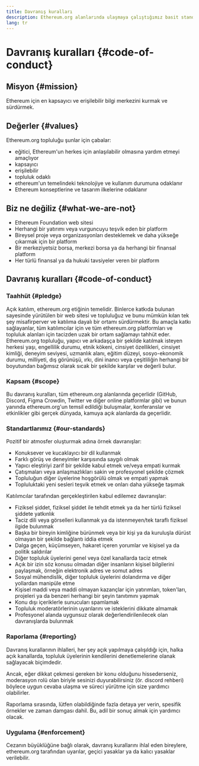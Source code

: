 ```yaml
---
title: Davranış kuralları
description: Ethereum.org alanlarında ulaşmaya çalıştığımız basit standartlar.
lang: tr
---
```


# Davranış kuralları {#code-of-conduct}

## Misyon {#mission}

Ethereum için en kapsayıcı ve erişilebilir bilgi merkezini kurmak ve sürdürmek.

## Değerler {#values}

Ethereum.org topluluğu şunlar için çabalar:

- eğitici, Ethereum'un herkes için anlaşılabilir olmasına yardım etmeyi amaçlıyor
- kapsayıcı
- erişilebilir
- topluluk odaklı
- ethereum'un temelindeki teknolojiye ve kullanım durumuna odaklanır
- Ethereum konseptlerine ve tasarım ilkelerine odaklanır

## Biz ne değiliz {#what-we-are-not}

- Ethereum Foundation web sitesi
- Herhangi bir yatırımı veya vurguncuyu teşvik eden bir platform
- Bireysel proje veya organizasyonları desteklemek ve daha yükseğe çıkarmak için bir platform
- Bir merkeziyetsiz borsa, merkezi borsa ya da herhangi bir finansal platform
- Her türlü finansal ya da hukuki tavsiyeler veren bir platform

## Davranış kuralları {#code-of-conduct}

### Taahhüt {#pledge}

Açık katılım, ethereum.org etiğinin temelidir. Binlerce katkıda bulunan sayesinde yürütülen bir web sitesi ve topluluğuz ve bunu mümkün kılan tek şey misafirperver ve katılıma dayalı bir ortamı sürdürmektir. Bu amaçla katkı sağlayanlar, tüm katılımcılar için ve tüm ethereum.org platformları ve topluluk alanları için tacizden uzak bir ortam sağlamayı tahhüt eder. Ethereum.org topluluğu, yapıcı ve arkadaşça bir şekilde katılmak isteyen herkesi yaşı, engellilik durumu, etnik kökeni, cinsiyet özellikleri, cinsiyet kimliği, deneyim seviyesi, uzmanlık alanı, eğitim düzeyi, sosyo-ekonomik durumu, milliyeti, dış görünüşü, ırkı, dini inancı veya çeşitliliğin herhangi bir boyutundan bağımsız olarak sıcak bir şekilde karşılar ve değerli bulur.

### Kapsam {#scope}

Bu davranış kuralları, tüm ethereum.org alanlarında geçerlidir (GitHub, Discord, Figma Crowdin, Twitter ve diğer online platformlar gibi) ve bunun yanında ethereum.org'un temsil edildiği buluşmalar, konferanslar ve etkinlikler gibi gerçek dünyada, kamuya açık alanlarda da geçerlidir.

### Standartlarımız {#our-standards}

Pozitif bir atmosfer oluşturmak adına örnek davranışlar:

- Konuksever ve kucaklayıcı bir dil kullanmak
- Farklı görüş ve deneyimler karşısında saygılı olmak
- Yapıcı eleştiriyi zarif bir şekilde kabul etmek ve/veya empati kurmak
- Çatışmaları veya anlaşmazlıkları sakin ve profesyonel şekilde çözmek
- Topluluğun diğer üyelerine hoşgörülü olmak ve empati yapmak
- Topluluktaki yeni sesleri teşvik etmek ve onları daha yükseğe taşımak

Katılımcılar tarafından gerçekleştirilen kabul edilemez davranışlar:

- Fiziksel şiddet, fiziksel şiddet ile tehdit etmek ya da her türlü fiziksel şiddete yatkınlık
- Taciz dili veya görselleri kullanmak ya da istenmeyen/tek taraflı fiziksel ilgide bulunmak
- Başka bir bireyin kimliğine bürünmek veya bir kişi ya da kuruluşla dürüst olmayan bir şekilde bağlantı iddia etmek
- Dalga geçen, küçümseyen, hakaret içeren yorumlar ve kişisel ya da politik saldırılar
- Diğer topluluk üyelerini genel veya özel kanallarda taciz etmek
- Açık bir izin söz konusu olmadan diğer insanların kişisel bilgilerini paylaşmak, örneğin elektronik adres ve somut adres
- Sosyal mühendislik, diğer topluluk üyelerini dolandırma ve diğer yollardan manipüle etme
- Kişisel maddi veya maddi olmayan kazançlar için yatırımları, token'ları, projeleri ya da benzeri herhangi bir şeyin tanıtımını yapmak
- Konu dışı içeriklerle sunucuları spamlamak
- Topluluk moderatörlerinin uyarılarını ve isteklerini dikkate almamak
- Profesyonel alanda uygunsuz olarak değerlendirilenilecek olan davranışlarda bulunmak

### Raporlama {#reporting}

Davranış kurallarının ihlalleri, her şey açık yapılmaya çalışıldığı için, halka açık kanallarda, topluluk üyelerinin kendilerini denetlemelerine olanak sağlayacak biçimdedir.

Ancak, eğer dikkat çekmesi gereken bir konu olduğunu hissederseniz, moderasyon rolü olan biriyle sesinizi duyurabilirsiniz (ör. discord rehberi) böylece uygun cevaba ulaşma ve süreci yürütme için size yardımcı olabilirler.

Raporlama sırasında, lütfen olabildiğinde fazla detaya yer verin, spesifik örnekler ve zaman damgası dahil. Bu, adil bir sonuç almak için yardımcı olacak.

### Uygulama {#enforcement}

Cezanın büyüklüğüne bağlı olarak, davranış kurallarını ihlal eden bireylere, ethereum.org tarafından uyarılar, geçici yasaklar ya da kalıcı yasaklar verilebilir.
